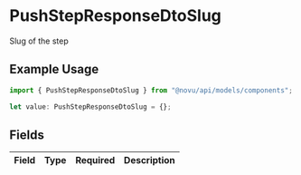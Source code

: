 # PushStepResponseDtoSlug

Slug of the step

## Example Usage

```typescript
import { PushStepResponseDtoSlug } from "@novu/api/models/components";

let value: PushStepResponseDtoSlug = {};
```

## Fields

| Field       | Type        | Required    | Description |
| ----------- | ----------- | ----------- | ----------- |